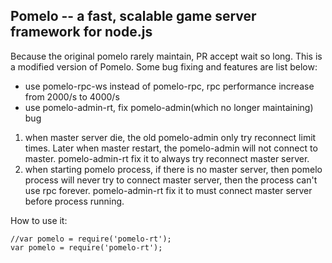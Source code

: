 ## Pomelo -- a fast, scalable game server framework for node.js

Because the original pomelo rarely maintain, PR accept wait so long.
This is a modified version of Pomelo. Some bug fixing and features are list below:

* use pomelo-rpc-ws instead of pomelo-rpc, rpc performance increase from 2000/s to 4000/s
* use pomelo-admin-rt, fix pomelo-admin(which no longer maintaining) bug
 1. when master server die, the old pomelo-admin only try reconnect limit times. Later when master restart, the pomelo-admin will not connect to master. pomelo-admin-rt fix it to always try reconnect master server.
 2. when starting pomelo process, if there is no master server, then pomelo process will never try to connect master server, then the process can't use rpc forever. pomelo-admin-rt fix it to must connect master server before process running.

How to use it:
```
//var pomelo = require('pomelo-rt');
var pomelo = require('pomelo-rt');
```
